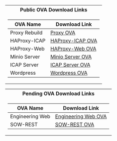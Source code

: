 <table>
<tr><th>Public OVA Download Links</th></tr>
<tr><td> 

|OVA Name           |       Download Link                     |
|--	                |--	     	                              |
|Proxy Rebuild	    |[Proxy OVA]()                            |   	   
|HAProxy-ICAP	    |[HAProxy-ICAP OVA]()   	              |   	
|HAProxy-Web	    |[HAProxy-Web OVA]()  	                  |   	
|Minio Server       |[Minio Server OVA]()	                  |   
|ICAP Server        |[ICAP Server OVA](https://glasswall-sow-ova.s3.amazonaws.com/vms/ICAP-Server/k8-icap-sow.ova?AWSAccessKeyId=AKIA3NUU5XSYVTP3BV6R&Signature=O4IqjG8fTh5%2FOr%2Flo%2Bub1SmfYX4%3D&Expires=1607644772)                      |
|Wordpress          |[Wordpress OVA]()                        |

</td></tr>

</table>


<table>
<tr><th>Pending OVA Download Links</th></tr>
<tr><td> 

|OVA Name           |       Download Link                     |
|--	                |--	     	                                |
|Engineering Web    |[Engineering Web OVA]()                  |   	  
|SOW-REST           |[SOW-REST OVA]()                         |


</td></tr>

</table>
